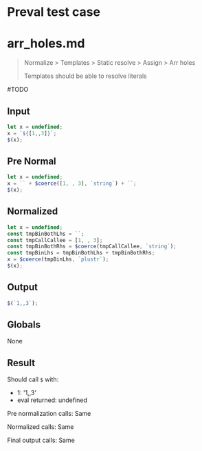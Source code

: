 # Preval test case

# arr_holes.md

> Normalize > Templates > Static resolve > Assign > Arr holes
>
> Templates should be able to resolve literals

#TODO

## Input

`````js filename=intro
let x = undefined;
x = `${[1,,3]}`;
$(x);
`````

## Pre Normal

`````js filename=intro
let x = undefined;
x = `` + $coerce([1, , 3], `string`) + ``;
$(x);
`````

## Normalized

`````js filename=intro
let x = undefined;
const tmpBinBothLhs = ``;
const tmpCallCallee = [1, , 3];
const tmpBinBothRhs = $coerce(tmpCallCallee, `string`);
const tmpBinLhs = tmpBinBothLhs + tmpBinBothRhs;
x = $coerce(tmpBinLhs, `plustr`);
$(x);
`````

## Output

`````js filename=intro
$(`1,,3`);
`````

## Globals

None

## Result

Should call `$` with:
 - 1: '1,,3'
 - eval returned: undefined

Pre normalization calls: Same

Normalized calls: Same

Final output calls: Same
